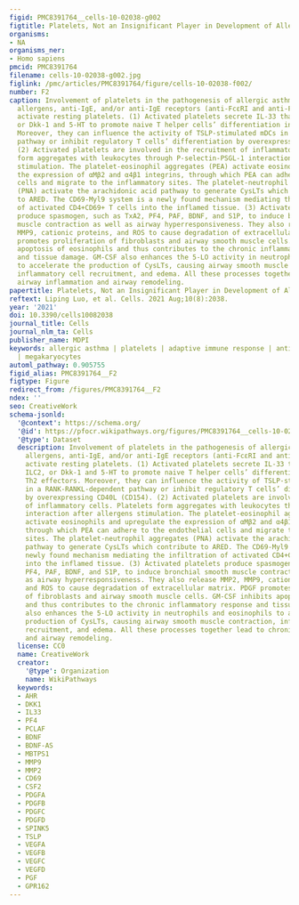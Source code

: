 ```yaml
---
figid: PMC8391764__cells-10-02038-g002
figtitle: Platelets, Not an Insignificant Player in Development of Allergic Asthma
organisms:
- NA
organisms_ner:
- Homo sapiens
pmcid: PMC8391764
filename: cells-10-02038-g002.jpg
figlink: /pmc/articles/PMC8391764/figure/cells-10-02038-f002/
number: F2
caption: Involvement of platelets in the pathogenesis of allergic asthma. Environmental
  allergens, anti-IgE, and/or anti-IgE receptors (anti-FcεRI and anti-FcεRII/CD23)
  activate resting platelets. (1) Activated platelets secrete IL-33 that acts on ILC2,
  or Dkk-1 and 5-HT to promote naive T helper cells’ differentiation into Th2 effectors.
  Moreover, they can influence the activity of TSLP-stimulated mDCs in a RANK-RANKL-dependent
  pathway or inhibit regulatory T cells’ differentiation by overexpressing CD40L (CD154).
  (2) Activated platelets are involved in the recruitment of inflammatory cells. Platelets
  form aggregates with leukocytes through P-selectin-PSGL-1 interaction after allergens
  stimulation. The platelet-eosinophil aggregates (PEA) activate eosinophils and upregulate
  the expression of αMβ2 and α4β1 integrins, through which PEA can adhere to the endothelial
  cells and migrate to the inflammatory sites. The platelet-neutrophil aggregates
  (PNA) activate the arachidonic acid pathway to generate CysLTs which contribute
  to ARED. The CD69-Myl9 system is a newly found mechanism mediating the infiltration
  of activated CD4+CD69+ T cells into the inflamed tissue. (3) Activated platelets
  produce spasmogen, such as TxA2, PF4, PAF, BDNF, and S1P, to induce bronchial smooth
  muscle contraction as well as airway hyperresponsiveness. They also release MMP2,
  MMP9, cationic proteins, and ROS to cause degradation of extracellular matrix. PDGF
  promotes proliferation of fibroblasts and airway smooth muscle cells. GM-CSF inhibits
  apoptosis of eosinophils and thus contributes to the chronic inflammatory response
  and tissue damage. GM-CSF also enhances the 5-LO activity in neutrophils and eosinophils
  to accelerate the production of CysLTs, causing airway smooth muscle contraction,
  inflammatory cell recruitment, and edema. All these processes together lead to chronic
  airway inflammation and airway remodeling.
papertitle: Platelets, Not an Insignificant Player in Development of Allergic Asthma.
reftext: Liping Luo, et al. Cells. 2021 Aug;10(8):2038.
year: '2021'
doi: 10.3390/cells10082038
journal_title: Cells
journal_nlm_ta: Cells
publisher_name: MDPI
keywords: allergic asthma | platelets | adaptive immune response | antiplatelet treatment
  | megakaryocytes
automl_pathway: 0.905755
figid_alias: PMC8391764__F2
figtype: Figure
redirect_from: /figures/PMC8391764__F2
ndex: ''
seo: CreativeWork
schema-jsonld:
  '@context': https://schema.org/
  '@id': https://pfocr.wikipathways.org/figures/PMC8391764__cells-10-02038-g002.html
  '@type': Dataset
  description: Involvement of platelets in the pathogenesis of allergic asthma. Environmental
    allergens, anti-IgE, and/or anti-IgE receptors (anti-FcεRI and anti-FcεRII/CD23)
    activate resting platelets. (1) Activated platelets secrete IL-33 that acts on
    ILC2, or Dkk-1 and 5-HT to promote naive T helper cells’ differentiation into
    Th2 effectors. Moreover, they can influence the activity of TSLP-stimulated mDCs
    in a RANK-RANKL-dependent pathway or inhibit regulatory T cells’ differentiation
    by overexpressing CD40L (CD154). (2) Activated platelets are involved in the recruitment
    of inflammatory cells. Platelets form aggregates with leukocytes through P-selectin-PSGL-1
    interaction after allergens stimulation. The platelet-eosinophil aggregates (PEA)
    activate eosinophils and upregulate the expression of αMβ2 and α4β1 integrins,
    through which PEA can adhere to the endothelial cells and migrate to the inflammatory
    sites. The platelet-neutrophil aggregates (PNA) activate the arachidonic acid
    pathway to generate CysLTs which contribute to ARED. The CD69-Myl9 system is a
    newly found mechanism mediating the infiltration of activated CD4+CD69+ T cells
    into the inflamed tissue. (3) Activated platelets produce spasmogen, such as TxA2,
    PF4, PAF, BDNF, and S1P, to induce bronchial smooth muscle contraction as well
    as airway hyperresponsiveness. They also release MMP2, MMP9, cationic proteins,
    and ROS to cause degradation of extracellular matrix. PDGF promotes proliferation
    of fibroblasts and airway smooth muscle cells. GM-CSF inhibits apoptosis of eosinophils
    and thus contributes to the chronic inflammatory response and tissue damage. GM-CSF
    also enhances the 5-LO activity in neutrophils and eosinophils to accelerate the
    production of CysLTs, causing airway smooth muscle contraction, inflammatory cell
    recruitment, and edema. All these processes together lead to chronic airway inflammation
    and airway remodeling.
  license: CC0
  name: CreativeWork
  creator:
    '@type': Organization
    name: WikiPathways
  keywords:
  - AHR
  - DKK1
  - IL33
  - PF4
  - PCLAF
  - BDNF
  - BDNF-AS
  - MBTPS1
  - MMP9
  - MMP2
  - CD69
  - CSF2
  - PDGFA
  - PDGFB
  - PDGFC
  - PDGFD
  - SPINK5
  - TSLP
  - VEGFA
  - VEGFB
  - VEGFC
  - VEGFD
  - PGF
  - GPR162
---
```


